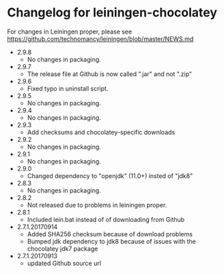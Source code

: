 # Changelog for leiningen-chocolatey

For changes in Leiningen proper, please see https://github.com/technomancy/leiningen/blob/master/NEWS.md

  * 2.9.8
    * No changes in packaging.
  * 2.9.7
    * The release file at Github is now called ".jar" and not ".zip"
  * 2.9.6
    * Fixed typo in uninstall script.
  * 2.9.5
    * No changes in packaging.
  * 2.9.4
    * No changes in packaging.
  * 2.9.3
    * Add checksums and chocolatey-specific downloads
  * 2.9.2
    * No changes in packaging.
  * 2.9.1
    * No changes in packaging.
  * 2.9.0
    * Changed dependency to "openjdk" (11.0+) insted of "jdk8"
  * 2.8.3
    * No changes in packaging.
  * 2.8.2
    * Not released due to problems in leiningen proper.
  * 2.8.1
    * Included lein.bat instead of of downloading from Github
  * 2.7.1.20170914
    * Added SHA256 checksum because of download problems
    * Bumped jdk dependency to jdk8 because of issues with the chocolatey jdk7 package
  * 2.7.1.20170913
    * updated Github source url
